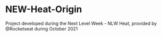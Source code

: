 # NEW-Heat-Origin
 Project developed during the Next Level Week - NLW Heat, provided by @Rocketseat during October 2021
